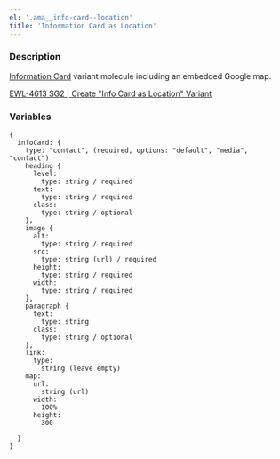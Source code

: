 ```yaml
---
el: '.ama__info-card--location'
title: 'Information Card as Location'
---
```


### Description
[Information Card](p=molecules-info-card) variant molecule including an embedded Google map.

[EWL-4613 SG2 | Create "Info Card as Location" Variant](https://issues.ama-assn.org/browse/EWL-4613)

### Variables
~~~
{
  infoCard: {
    type: "contact", (required, options: "default", "media", "contact")
    heading {
      level:
        type: string / required
      text:
        type: string / required
      class:
        type: string / optional
    },
    image {
      alt:
        type: string / required
      src:
        type: string (url) / required
      height:
        type: string / required
      width:
        type: string / required
    },
    paragraph {
      text:
        type: string
      class:
        type: string / optional
    },
    link: 
      type: 
        string (leave empty)
    map:
      url:
        string (url)
      width: 
        100%
      height: 
        300
      
  }
}
~~~
